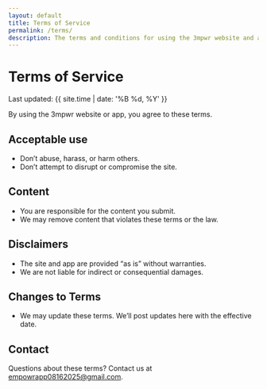 ```yaml
---
layout: default
title: Terms of Service
permalink: /terms/
description: The terms and conditions for using the 3mpwr website and app.
---
```


# Terms of Service

Last updated: {{ site.time | date: '%B %d, %Y' }}

By using the 3mpwr website or app, you agree to these terms.

## Acceptable use
- Don’t abuse, harass, or harm others.
- Don’t attempt to disrupt or compromise the site.

## Content
- You are responsible for the content you submit.
- We may remove content that violates these terms or the law.

## Disclaimers
- The site and app are provided “as is” without warranties.
- We are not liable for indirect or consequential damages.

## Changes to Terms
- We may update these terms. We’ll post updates here with the effective date.

## Contact
Questions about these terms? Contact us at [empowrapp08162025@gmail.com](mailto:empowrapp08162025@gmail.com).
